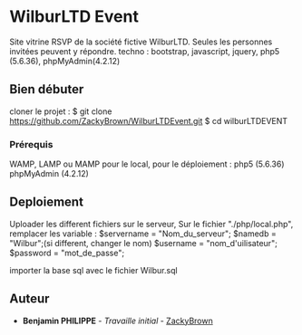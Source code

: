 # WilburLTD Event

Site vitrine RSVP de la société fictive WilburLTD. Seules les personnes invitées peuvent y répondre.
techno : bootstrap, javascript, jquery, php5 (5.6.36), phpMyAdmin(4.2.12)

## Bien débuter

cloner le projet :
$ git clone https://github.com/ZackyBrown/WilburLTDEvent.git
$ cd wilburLTDEVENT



### Prérequis

WAMP, LAMP ou MAMP pour le local,
pour le déploiement :
  php5 (5.6.36)
  phpMyAdmin (4.2.12)

## Deploiement

Uploader les different fichiers sur le serveur,
Sur le fichier "./php/local.php", remplacer les variable :
  $servername = "Nom_du_serveur";
  $namedb = "Wilbur";(si different, changer le nom)
  $username = "nom_d'uilisateur";
  $password = "mot_de_passe";

importer la base sql avec le fichier Wilbur.sql

## Auteur

* **Benjamin PHILIPPE** - *Travaille initial* - [ZackyBrown](https://github.com/ZackyBrown)
